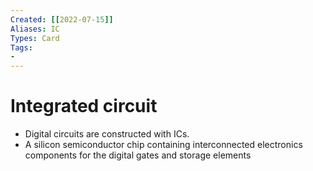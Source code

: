```yaml
---
Created: [[2022-07-15]]
Aliases: IC
Types: Card
Tags: 
- 
---
```

# Integrated circuit
- Digital circuits are constructed with ICs. 
- A silicon semiconductor chip containing interconnected electronics components for the digital gates and storage elements